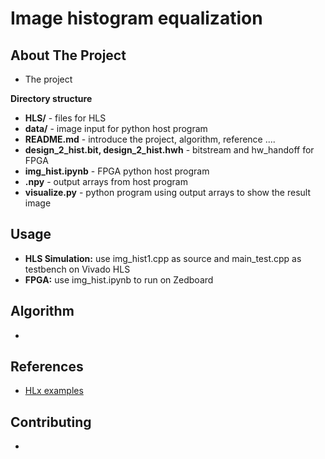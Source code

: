 # Image histogram equalization







<!-- ABOUT THE PROJECT -->
## About The Project
* The project

**Directory structure**
* **HLS/** - files for HLS 
* **data/** - image input for python host program 
* **README.md** - introduce the project, algorithm, reference ....
* **design_2_hist.bit, design_2_hist.hwh** - bitstream and hw_handoff for FPGA
* **img_hist.ipynb** - FPGA python host program 
* **.npy** - output arrays from host program
* **visualize.py** - python program using output arrays to show the result image


<!-- USAGE EXAMPLES -->
## Usage
* **HLS Simulation:** use img_hist1.cpp as source and main_test.cpp as testbench on Vivado HLS
* **FPGA:** use img_hist.ipynb to run on Zedboard
## Algorithm
* 

## References
* [HLx examples](https://github.com/Xilinx/HLx_Examples/tree/master/Vision/img_histEq)

<!-- CONTRIBUTING -->
## Contributing
* 






